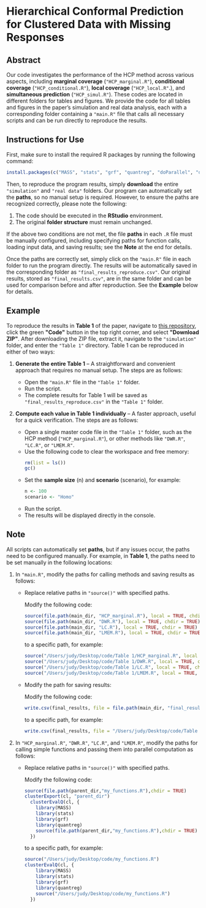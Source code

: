 # Hierarchical Conformal Prediction for Clustered Data with Missing Responses


## Abstract
Our code investigates the performance of the HCP method across various aspects, including **marginal coverage** (`"HCP_marginal.R"`), **conditional coverage** (`"HCP_conditional.R"`), **local coverage**  (`"HCP_local.R"`.), and **simultaneous prediction** (`"HCP_simul.R"`). These codes are located in different folders for tables and figures.
We provide the code for all tables and figures in the paper’s simulation and real data analysis, each with a corresponding folder containing a `"main.R"` file that calls all necessary scripts and can be run directly to reproduce the results.



## Instructions for Use
First, make sure to install the required R packages by running the following command:
```R
install.packages(c("MASS", "stats", "grf", "quantreg", "doParallel", "doRNG", "lme4", "merTools", "randomForest", "rstudioapi", "ggplot2", "gridExtra"))
```

Then, to reproduce the program results, simply **download** the entire `"simulation"` and `"real data"` folders.
Our program can automatically set the **paths**, so no manual setup is required.
However, to ensure the paths are recognized correctly, please note the following:
1. The code should be executed in the **RStudio** environment.
2. The original **folder structure** must remain unchanged.


If the above two conditions are not met, the file **paths** in each `.R` file must be manually configured, including specifying paths for function calls, loading input data, and saving results; 
see the **Note** at the end for details. 

Once the paths are correctly set, simply click on the `"main.R"` file in each folder to run the program directly. 
The results will be automatically saved in the corresponding folder as `"final_results_reproduce.csv"`. 
Our original results, stored as `"final_results.csv"`, are in the same folder and can be used for comparison before and after reproduction.
See the **Example**  below for details.  

## Example
To reproduce the results in **Table 1** of the paper, navigate to [this repository](https://github.com/judywangstat/HCP.git), click the green **"Code"** button in the top right corner, and select **"Download ZIP"**.
After downloading the ZIP file, extract it, navigate to the `"simulation"` folder, and enter the `"Table 1"` directory.
Table 1 can be reproduced in either of two ways:
1. **Generate the entire Table 1** – A straightforward and convenient approach that requires no manual setup. The steps are as follows:
     - Open the `"main.R"` file in the `"Table 1"` folder.  
     - Run the script.  
     - The complete results for Table 1 will be saved as `"final_results_reproduce.csv"` in the `"Table 1"` folder.
     
2. **Compute each value in Table 1 individually** – A faster approach, useful for a quick verification.  The steps are as follows:
   - Open a single master code file in the `"Table 1"` folder, such as the HCP method (`"HCP_marginal.R"`), or other methods like `"DWR.R"`, `"LC.R"`, or `"LMEM.R"`.
   - Use the following code to clear the workspace and free memory:
     ```R
     rm(list = ls())  
     gc()
     ```  
   - Set the **sample size** (n) and **scenario** (scenario), for example:  
     ```R
     n <- 100  
     scenario <- "Homo"
     ```  
   - Run the script.  
   - The results will be displayed directly in the console.



## Note 
All scripts can automatically set **paths**, but if any issues occur, the paths need to be configured manually.  For example, in **Table 1**, the paths need to be set manually in the following locations:  

1.  In `"main.R"`, modify the paths for calling methods and saving results as follows:

     - Replace relative paths in `"source()"` with specified paths.  

       Modify the following code:  
        ```R
        source(file.path(main_dir, "HCP_marginal.R"), local = TRUE, chdir = TRUE)
        source(file.path(main_dir, "DWR.R"), local = TRUE, chdir = TRUE)
        source(file.path(main_dir, "LC.R"), local = TRUE, chdir = TRUE)
        source(file.path(main_dir, "LMEM.R"), local = TRUE, chdir = TRUE)
        ```
       to a specific path, for example:  
        ```R
        source("/Users/judy/Desktop/code/Table 1/HCP_marginal.R", local = TRUE, chdir = TRUE)
        source("/Users/judy/Desktop/code/Table 1/DWR.R", local = TRUE, chdir = TRUE)
        source("/Users/judy/Desktop/code/Table 1/LC.R", local = TRUE, chdir = TRUE)
        source("/Users/judy/Desktop/code/Table 1/LMEM.R", local = TRUE, chdir = TRUE)
        ```

      -  Modify the path for saving results:
   
         Modify the following code:  
         ```R
         write.csv(final_results, file = file.path(main_dir, "final_results_reproduce.csv"), row.names = FALSE)
         ```
         to a specific path, for example:  
         ```R
         write.csv(final_results, file = "/Users/judy/Desktop/code/Table 1/final_results_reproduce.csv", row.names = TRUE)
         ```
2. In `"HCP_marginal.R"`, `"DWR.R"`, `"LC.R"`, and `"LMEM.R"`, modify the paths for calling simple functions and passing them into parallel computation as follows:  

    - Replace relative paths in `"source()"` with specified paths.  

      Modify the following code:  
        ```R
        source(file.path(parent_dir,"my_functions.R"),chdir = TRUE)
        clusterExport(cl, "parent_dir")
          clusterEvalQ(cl, {
            library(MASS)
            library(stats)
            library(grf)
            library(quantreg)
            source(file.path(parent_dir,"my_functions.R"),chdir = TRUE)
          })
        ```
      to a specific path, for example:  
        ```R
        source("/Users/judy/Desktop/code/my_functions.R")
        clusterEvalQ(cl, {
            library(MASS)
            library(stats)
            library(grf)
            library(quantreg)
            source("/Users/judy/Desktop/code/my_functions.R")
          })
        ```

